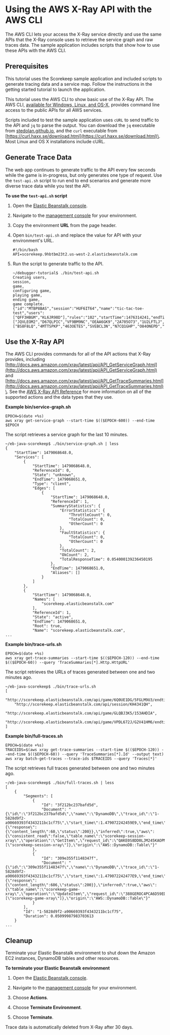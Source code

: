 # Using the AWS X\-Ray API with the AWS CLI<a name="xray-api-tutorial"></a>

The AWS CLI lets your access the X\-Ray service directly and use the same APIs that the X\-Ray console uses to retrieve the service graph and raw traces data\. The sample application includes scripts that show how to use these APIs with the AWS CLI\.

## Prerequisites<a name="xray-api-tutorial-prerequisites"></a>

This tutorial uses the Scorekeep sample application and included scripts to generate tracing data and a service map\. Follow the instructions in the getting started tutorial to launch the application\.

This tutorial uses the AWS CLI to show basic use of the X\-Ray API\. The AWS CLI, [available for Windows, Linux, and OS\-X](http://docs.aws.amazon.com/cli/latest/userguide/installing.html), provides command line access to the public APIs for all AWS services\.

Scripts included to test the sample application uses `cURL` to send traffic to the API and `jq` to parse the output\. You can download the `jq` executable from [stedolan\.github\.io](https://stedolan.github.io/jq/), and the `curl` executable from [https://curl.haxx.se/download.html](https://curl.haxx.se/download.html)\. Most Linux and OS X installations include cURL\.

## Generate Trace Data<a name="xray-api-tutorial-generatedata"></a>

The web app continues to generate traffic to the API every few seconds while the game is in\-progress, but only generates one type of request\. Use the `test-api.sh` script to run end to end scenarios and generate more diverse trace data while you test the API\.

**To use the `test-api.sh` script**

1. Open the [Elastic Beanstalk console](https://console.aws.amazon.com/elasticbeanstalk)\.

1. Navigate to the [management console](http://docs.aws.amazon.com/elasticbeanstalk/latest/dg/environments-console.html) for your environment\.

1. Copy the environment **URL** from the page header\.

1. Open `bin/test-api.sh` and replace the value for API with your environment's URL\.

   ```
   #!/bin/bash
   API=scorekeep.9hbtbm23t2.us-west-2.elasticbeanstalk.com
   ```

1. Run the script to generate traffic to the API\.

   ```
   ~/debugger-tutorial$ ./bin/test-api.sh
   Creating users,
   session,
   game,
   configuring game,
   playing game,
   ending game,
   game complete.
   {"id":"MTBP8BAS","session":"HUF6IT64","name":"tic-tac-toe-test","users":["QFF3HBGM","KL6JR98D"],"rules":"102","startTime":1476314241,"endTime":1476314245,"states":["JQVLEOM2","D67QLPIC","VF9BM9NC","OEAA6GK9","2A705O73","1U2LFTLJ","HUKIDD70","BAN1C8FI","G3UDJTUF","AB70HVEV"],"moves":["BS8F8LQ","4MTTSPKP","463OETES","SVEBCL3N","N7CQ1GHP","O84ONEPD","EG4BPROQ","V4BLIDJ3","9RL3NPMV"]}
   ```

## Use the X\-Ray API<a name="xray-api-tutorial-useapi"></a>

The AWS CLI provides commands for all of the API actions that X\-Ray provides, including [http://docs.aws.amazon.com/xray/latest/api/API_GetServiceGraph.html](http://docs.aws.amazon.com/xray/latest/api/API_GetServiceGraph.html) and [http://docs.aws.amazon.com/xray/latest/api/API_GetTraceSummaries.html](http://docs.aws.amazon.com/xray/latest/api/API_GetTraceSummaries.html)\. See the [AWS X\-Ray API Reference](http://docs.aws.amazon.com/xray/latest/api/Welcome.html) for more information on all of the supported actions and the data types that they use\.

**Example bin/service\-graph\.sh**  

```
EPOCH=$(date +%s)
aws xray get-service-graph --start-time $(($EPOCH-600)) --end-time $EPOCH
```
The script retrieves a service graph for the last 10 minutes\.  

```
~/eb-java-scorekeep$ ./bin/service-graph.sh | less
{
    "StartTime": 1479068648.0,
    "Services": [
        {
            "StartTime": 1479068648.0,
            "ReferenceId": 0,
            "State": "unknown",
            "EndTime": 1479068651.0,
            "Type": "client",
            "Edges": [
                {
                    "StartTime": 1479068648.0,
                    "ReferenceId": 1,
                    "SummaryStatistics": {
                        "ErrorStatistics": {
                            "ThrottleCount": 0,
                            "TotalCount": 0,
                            "OtherCount": 0
                        },
                        "FaultStatistics": {
                            "TotalCount": 0,
                            "OtherCount": 0
                        },
                        "TotalCount": 2,
                        "OkCount": 2,
                        "TotalResponseTime": 0.054000139236450195
                    },
                    "EndTime": 1479068651.0,
                    "Aliases": []
                }
            ]
        },
        {
            "StartTime": 1479068648.0,
            "Names": [
                "scorekeep.elasticbeanstalk.com"
            ],
            "ReferenceId": 1,
            "State": "active",
            "EndTime": 1479068651.0,
            "Root": true,
            "Name": "scorekeep.elasticbeanstalk.com",
...
```

**Example bin/trace\-urls\.sh**  

```
EPOCH=$(date +%s)
aws xray get-trace-summaries --start-time $(($EPOCH-120)) --end-time $(($EPOCH-60)) --query 'TraceSummaries[*].Http.HttpURL'
```
The script retrieves the URLs of traces generated between one and two minutes ago\.  

```
~/eb-java-scorekeep$ ./bin/trace-urls.sh
[
    "http://scorekeep.elasticbeanstalk.com/api/game/6Q0UE1DG/5FGLM9U3/endtime/1479069438",
    "http://scorekeep.elasticbeanstalk.com/api/session/KH4341QH",
    "http://scorekeep.elasticbeanstalk.com/api/game/GLQBJ3K5/153AHDIA",
    "http://scorekeep.elasticbeanstalk.com/api/game/VPDL672J/G2V41HM6/endtime/1479069466"
]
```

**Example bin/full\-traces\.sh**  

```
EPOCH=$(date +%s)
TRACEIDS=$(aws xray get-trace-summaries --start-time $(($EPOCH-120)) --end-time $(($EPOCH-60)) --query 'TraceSummaries[*].Id' --output text)
aws xray batch-get-traces --trace-ids $TRACEIDS --query 'Traces[*]'
```
The script retrieves full traces generated between one and two minutes ago\.  

```
~/eb-java-scorekeep$ ./bin/full-traces.sh | less
[
    {
        "Segments": [
            {
                "Id": "3f212bc237bafd5d",
                "Document": "{\"id\":\"3f212bc237bafd5d\",\"name\":\"DynamoDB\",\"trace_id\":\"1-5828d9f2-a90669393f4343211bc1cf75\",\"start_time\":1.479072242459E9,\"end_time\":1.479072242477E9,\"parent_id\":\"72a08dcf87991ca9\",\"http\":{\"response\":{\"content_length\":60,\"status\":200}},\"inferred\":true,\"aws\":{\"consistent_read\":false,\"table_name\":\"scorekeep-session-xray\",\"operation\":\"GetItem\",\"request_id\":\"QAKE0S8DD0LJM245KAOPMA746BVV4KQNSO5AEMVJF66Q9ASUAAJG\",\"resource_names\":[\"scorekeep-session-xray\"]},\"origin\":\"AWS::DynamoDB::Table\"}"
            },
            {
                "Id": "309e355f1148347f",
                "Document": "{\"id\":\"309e355f1148347f\",\"name\":\"DynamoDB\",\"trace_id\":\"1-5828d9f2-a90669393f4343211bc1cf75\",\"start_time\":1.479072242477E9,\"end_time\":1.479072242494E9,\"parent_id\":\"37f14ef837f00022\",\"http\":{\"response\":{\"content_length\":606,\"status\":200}},\"inferred\":true,\"aws\":{\"table_name\":\"scorekeep-game-xray\",\"operation\":\"UpdateItem\",\"request_id\":\"388GEROC4PCA6D59ED3CTI5EEJVV4KQNSO5AEMVJF66Q9ASUAAJG\",\"resource_names\":[\"scorekeep-game-xray\"]},\"origin\":\"AWS::DynamoDB::Table\"}"
            }
        ],
        "Id": "1-5828d9f2-a90669393f4343211bc1cf75",
        "Duration": 0.05099987983703613
    }
...
```

## Cleanup<a name="xray-api-tutorial-cleanup"></a>

Terminate your Elastic Beanstalk environment to shut down the Amazon EC2 instances, DynamoDB tables and other resources\.

**To terminate your Elastic Beanstalk environment**

1. Open the [Elastic Beanstalk console](https://console.aws.amazon.com/elasticbeanstalk)\.

1. Navigate to the [management console](http://docs.aws.amazon.com/elasticbeanstalk/latest/dg/environments-console.html) for your environment\.

1. Choose **Actions**\.

1. Choose **Terminate Environment**\.

1. Choose **Terminate**\.

Trace data is automatically deleted from X\-Ray after 30 days\.